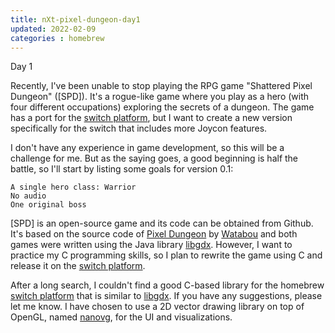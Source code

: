 ```yaml
---
title: nXt-pixel-dungeon-day1
updated: 2022-02-09
categories : homebrew
---
```


Day 1

Recently, I've been unable to stop playing the RPG game "Shattered Pixel Dungeon" ([SPD]). It's a rogue-like game where you play as a hero (with four different occupations) exploring the secrets of a dungeon. The game has a port for the [switch platform], but I want to create a new version specifically for the switch that includes more Joycon features.

I don't have any experience in game development, so this will be a challenge for me. But as the saying goes, a good beginning is half the battle, so I'll start by listing some goals for version 0.1:

    A single hero class: Warrior
    No audio
    One original boss

[SPD] is an open-source game and its code can be obtained from Github. It's based on the source code of [Pixel Dungeon] by [Watabou] and both games were written using the Java library [libgdx]. However, I want to practice my C programming skills, so I plan to rewrite the game using C and release it on the [switch platform].

After a long search, I couldn't find a good C-based library for the homebrew [switch platform] that is similar to [libgdx]. If you have any suggestions, please let me know. I have chosen to use a 2D vector drawing library on top of OpenGL, named [nanovg], for the UI and visualizations.

[switch platform]: https://github.com/00-Evan/shattered-pixel-dungeon
[SPD's code]: https://github.com/00-Evan/shattered-pixel-dungeon
[Pixel Dungeon]: https://github.com/00-Evan/pixel-dungeon-gradle
[Watabou]: https://pixeldungeon.tumblr.com/
[libgdx]: https://libgdx.com
[nanovg]: https://github.com/memononen/nanovg

